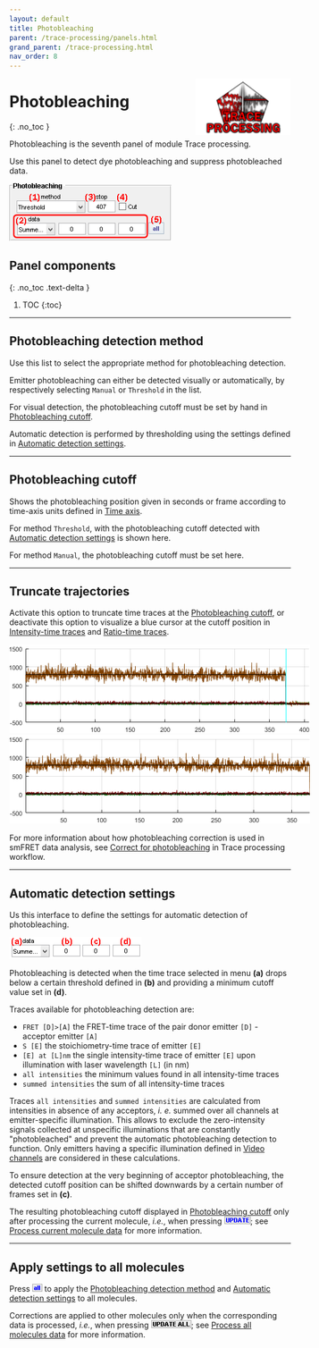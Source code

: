 ```yaml
---
layout: default
title: Photobleaching
parent: /trace-processing/panels.html
grand_parent: /trace-processing.html
nav_order: 8
---
```


<img src="../../assets/images/logos/logo-trace-processing_400px.png" width="170" style="float:right; margin-left: 15px;"/>

# Photobleaching
{: .no_toc }

Photobleaching is the seventh panel of module Trace processing.

Use this panel to detect dye photobleaching and suppress photobleached data.

<a class="plain" href="../../assets/images/gui/TP-panel-pb.png"><img src="../../assets/images/gui/TP-panel-pb.png" style="max-width: 290px;"/></a>

## Panel components
{: .no_toc .text-delta }

1. TOC
{:toc}


---

## Photobleaching detection method

Use this list to select the appropriate method for photobleaching detection.

Emitter photobleaching can either be detected visually or automatically, by respectively selecting `Manual` or `Threshold` in the list.

For visual detection, the photobleaching cutoff must be set by hand in 
[Photobleaching cutoff](#photobleaching-cutoff).

Automatic detection is performed by thresholding using the settings defined in 
[Automatic detection settings](#automatic-detection-settings).


---

## Photobleaching cutoff

Shows the photobleaching position given in seconds or frame according to time-axis units defined in 
[Time axis](panel-plot.html#time-axis).

For method `Threshold`, with the photobleaching cutoff detected with 
[Automatic detection settings](#automatic-detection-settings) is shown here.

For method `Manual`, the photobleaching cutoff must be set here.


---

## Truncate trajectories

Activate this option to truncate time traces at the 
[Photobleaching cutoff](#photobleaching-cutoff), or deactivate this option to visualize a blue cursor at the cutoff position in 
[Intensity-time traces](visualization-area.html#intensity-time-traces-and-histograms) and 
[Ratio-time traces](visualization-area.html#ratio-time-traces-and-histograms).

<img src="../../assets/images/figures/TP-panel-photobleaching-disp.png" style="max-width:538px;">

<img src="../../assets/images/figures/TP-panel-photobleaching-truncate.png" style="max-width:538px;">

For more information about how photobleaching correction is used in smFRET data analysis, see 
[Correct for photobleaching](../workflow.html#correct-for-photobleaching) in Trace processing workflow.


---

## Automatic detection settings

Us this interface to define the settings for automatic detection of photobleaching.

<a class="plain" href="../../assets/images/gui/TP-panel-pb-param.png"><img src="../../assets/images/gui/TP-panel-pb-param.png" style="max-width: 237px;"/></a>

Photobleaching is detected when the time trace selected in menu **(a)** drops below a certain threshold defined in **(b)** and providing a minimum cutoff value set in **(d)**.

Traces available for photobleaching detection are:

* `FRET [D]>[A]` the FRET-time trace of the pair donor emitter `[D]` -acceptor emitter `[A]`
* `S [E]` the stoichiometry-time trace of emitter `[E]`
* `[E] at [L]nm` the single intensity-time trace of emitter `[E]` upon illumination with laser wavelength `[L]` (in nm)
* `all intensities` the minimum values found in all intensity-time traces
* `summed intensities` the sum of all intensity-time traces

Traces `all intensities` and `summed intensities` are calculated from intensities in absence of any acceptors, *i. e.* summed over all channels at emitter-specific illumination.
This allows to exclude the zero-intensity signals collected at unspecific illuminations that are constantly "photobleached" and prevent the automatic photobleaching detection to function.
Only emitters having a specific illumination defined in 
[Video channels](../../video-processing/functionalities/set-project-options.html#video-channels) are considered in these calculations.

To ensure detection at the very beginning of acceptor photobleaching, the detected cutoff position can be shifted downwards by a certain number of frames set in **(c)**.

The resulting photobleaching cutoff displayed in 
[Photobleaching cutoff](#photobleaching-cutoff) only after processing the current molecule, *i.e.*, when pressing 
![UPDATE](../../assets/images/gui/TP-but-update.png "UPDATE"); see 
[Process current molecule data](panel-sample-management.html#process-current-molecule-data) for more information.


---

## Apply settings to all molecules

Press 
![all](../../assets/images/gui/TP-but-all.png "all") to apply the 
[Photobleaching detection method](#photobleaching-detection-method) and 
[Automatic detection settings](#automatic-detection-settings) to all molecules.

Corrections are applied to other molecules only when the corresponding data is processed, *i.e.*, when pressing 
![UPDATE ALL](../../assets/images/gui/TP-but-update-all.png "UPDATE ALL"); see 
[Process all molecules data](panel-sample-management.html#process-all-molecules-data) for more information.
